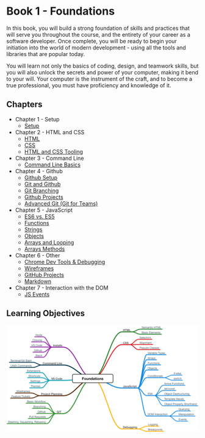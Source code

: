# Book 1 - Foundations

In this book, you will build a strong foundation of skills and practices that will serve you throughout the course, and the entirety of your career as a software developer. Once complete, you will be ready to begin your initiation into the world of modern development - using all the tools and libraries that are popular today.

You will learn not only the basics of coding, design, and teamwork skills, but you will also unlock the secrets and power of your computer, making it bend to your will. Your computer is the instrument of the craft, and to become a true professional, you must have proficiency and knowledge of it.

## Chapters
* Chapter 1 - Setup
  * [Setup](./chapters/setup.md)
* Chapter 2 - HTML and CSS
  * [HTML](./chapters/HTML.md)
  * [CSS](./chapters/CSS.md)
  * [HTML and CSS Tooling](./chapters/HTML-CSS-Tooling.md)
* Chapter 3 - Command Line
  * [Command Line Basics](./chapters/command-line.md)
* Chapter 4 - Github
  * [Github Setup](./chapters/github-setup.md)
  * [Git and Github](./chapters/git-and-github.md)
  * [Git Branching](./chapters/git-branching.md)
  * [Github Projects](./chapters/github-projects.md)
  * [Advanced Git (Git for Teams)](./chapters/advanced-git.md)
* Chapter 5 - JavaScript
  * [ES6 vs. ES5](./chapters/es6-vs-es5.md)
  * [Functions](./chapters/js-functions.md)
  * [Strings](./chapters/js-strings.md)
  * [Objects](./chapters/js-objects.md)
  * [Arrays and Looping](./chapters/js-array-looping.md)
  * [Arrays Methods](./chapters/js-array-methods.md)
* Chapter 6 - Other
  * [Chrome Dev Tools & Debugging](./chapters/dev-tools.md)
  * [Wireframes](./chapters/wireframes.md)
  * [GitHub Projects](./chapters/github-projects.md)
  * [Markdown](./chapters/markdown.md)
* Chapter 7 - Interaction with the DOM
  * [JS Events](./chapters/js-events.md)

## Learning Objectives
![foundations](./images/foundations.png)
